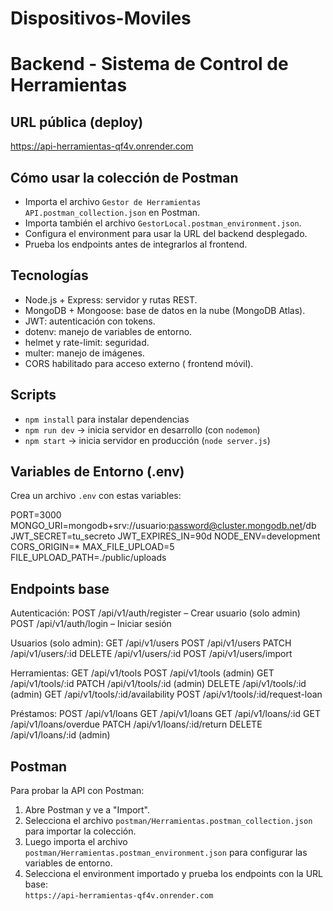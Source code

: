 # Dispositivos-Moviles
# Backend - Sistema de Control de Herramientas

## URL pública (deploy)
https://api-herramientas-qf4v.onrender.com

## Cómo usar la colección de Postman
- Importa el archivo `Gestor de Herramientas API.postman_collection.json` en Postman.
- Importa también el archivo `GestorLocal.postman_environment.json`.
- Configura el environment para usar la URL del backend desplegado.
- Prueba los endpoints antes de integrarlos al frontend.
## Tecnologías
- Node.js + Express: servidor y rutas REST.
- MongoDB + Mongoose: base de datos en la nube (MongoDB Atlas).
- JWT: autenticación con tokens.
- dotenv: manejo de variables de entorno.
- helmet y rate-limit: seguridad.
- multer: manejo de imágenes.
- CORS habilitado para acceso externo ( frontend móvil).

## Scripts
- `npm install` para instalar dependencias
- `npm run dev` → inicia servidor en desarrollo (con `nodemon`)
- `npm start` → inicia servidor en producción (`node server.js`)

## Variables de Entorno (.env)

Crea un archivo `.env` con estas variables:

PORT=3000
MONGO_URI=mongodb+srv://usuario:password@cluster.mongodb.net/db
JWT_SECRET=tu_secreto
JWT_EXPIRES_IN=90d
NODE_ENV=development
CORS_ORIGIN=*
MAX_FILE_UPLOAD=5
FILE_UPLOAD_PATH=./public/uploads

## Endpoints base

Autenticación:
POST /api/v1/auth/register – Crear usuario (solo admin)
POST /api/v1/auth/login – Iniciar sesión

Usuarios (solo admin):
GET /api/v1/users
POST /api/v1/users
PATCH /api/v1/users/:id
DELETE /api/v1/users/:id
POST /api/v1/users/import

Herramientas:
GET /api/v1/tools
POST /api/v1/tools (admin)
GET /api/v1/tools/:id
PATCH /api/v1/tools/:id (admin)
DELETE /api/v1/tools/:id (admin)
GET /api/v1/tools/:id/availability
POST /api/v1/tools/:id/request-loan

Préstamos:
POST /api/v1/loans
GET /api/v1/loans
GET /api/v1/loans/:id
GET /api/v1/loans/overdue
PATCH /api/v1/loans/:id/return
DELETE /api/v1/loans/:id (admin)

## Postman

Para probar la API con Postman:

1. Abre Postman y ve a "Import".  
2. Selecciona el archivo `postman/Herramientas.postman_collection.json` para importar la colección.  
3. Luego importa el archivo `postman/Herramientas.postman_environment.json` para configurar las variables de entorno.  
4. Selecciona el environment importado y prueba los endpoints con la URL base:  
   `https://api-herramientas-qf4v.onrender.com`
